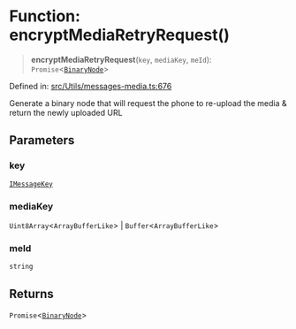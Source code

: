 # Function: encryptMediaRetryRequest()

> **encryptMediaRetryRequest**(`key`, `mediaKey`, `meId`): `Promise`\<[`BinaryNode`](../type-aliases/BinaryNode.md)\>

Defined in: [src/Utils/messages-media.ts:676](https://github.com/Fokusdotid/Baileys/blob/db1d3e5f41e9eede5877460f9adbb0224021575c/src/Utils/messages-media.ts#L676)

Generate a binary node that will request the phone to re-upload the media & return the newly uploaded URL

## Parameters

### key

[`IMessageKey`](../namespaces/proto/interfaces/IMessageKey.md)

### mediaKey

`Uint8Array`\<`ArrayBufferLike`\> | `Buffer`\<`ArrayBufferLike`\>

### meId

`string`

## Returns

`Promise`\<[`BinaryNode`](../type-aliases/BinaryNode.md)\>
